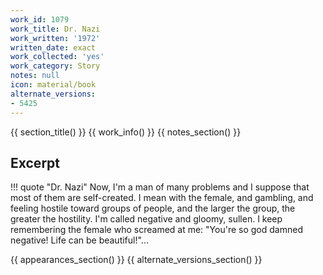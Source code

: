 ```yaml
---
work_id: 1079
work_title: Dr. Nazi
work_written: '1972'
written_date: exact
work_collected: 'yes'
work_category: Story
notes: null
icon: material/book
alternate_versions:
- 5425
---
```


{{ section_title() }}
{{ work_info() }}
{{ notes_section() }}
## Excerpt
!!! quote "Dr. Nazi"
    Now, I'm a man of many problems and I suppose that most of them are self-created. I mean with the female, and gambling, and feeling hostile toward groups of people, and the larger the group, the greater the hostility. I'm called negative and gloomy, sullen.
    I keep remembering the female who screamed at me: "You're so god damned negative! Life can be beautiful!"...

{{ appearances_section() }}
{{ alternate_versions_section() }}